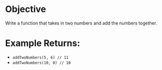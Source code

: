 # Objective

Write a function that takes in two numbers and add the numbers together.

# Example Returns:

* `addTwoNumbers(5, 6) // 11`
* `addTwoNumbers(10, 0) // 10`
